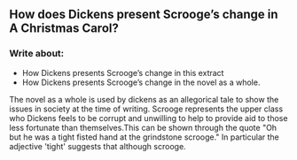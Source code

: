 ## How does Dickens present Scrooge’s change in A Christmas Carol?
### Write about:
- How Dickens presents Scrooge’s change in this extract
- How Dickens presents Scrooge’s change in the novel as a whole.

The novel as a whole is used by dickens as an allegorical tale to show the issues in society at the time of writing.
Scrooge represents the upper class who Dickens feels to be corrupt and unwilling to help to provide aid to those less fortunate than themselves.This can be shown through the quote "Oh but he was a tight fisted hand at the grindstone scrooge." In particular the adjective 'tight' suggests that although scrooge.
